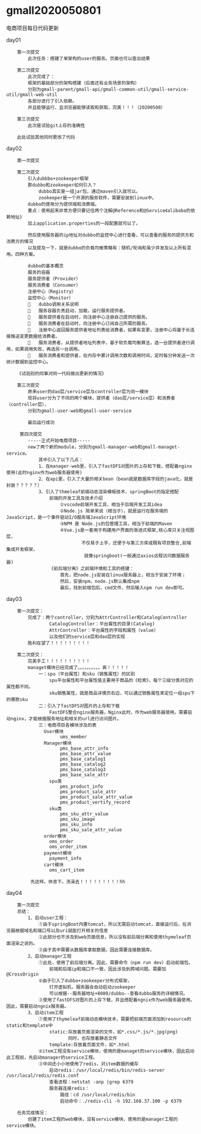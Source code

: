 # gmall2020050801
电商项目每日代码更新

day01 
        
        第一次提交
            此次任务：搭建了单架构的user的服务。页面也可以查出结果

        第二次提交
            此次完成了：
            框架的基础部分的架构搭建（后面还有业务场景的架构）
            分别为gmall-parent/gmall-api/gmall-common-util/gmall-service-util/gmall-web-util
            各部分进行了引入依赖。
            并且能够运行，且浏览器能够读取和获取，完美！！！（20200508）

        第三次提交
            此次是试验git上存的准确性

        此处试验其他同时更改了代码
        
day02
        
        第一次提交
        
        第二次提交
            引入dubbbo+zookeeper框架
            那dubbo和zookeeper如何引入？
                dubbo其实是一组jar包，通过maven引入就可以。
                zookeeper是一个开源的服务软件，需要安装到linux中。
            dubbo的使用分为提供端和消费端。
            重点：使用起来非常方便只要记住两个注解@Reference和@Service《alibaba的依赖地址》
            加上application.properties的一段配置就可以了。
            
            然后使用服务器的ip地址对dubbo的监控中心进行查看，可以查看的服务的提供方和消费方的情况
            以及提及一下，就是dubbo的负载均衡策略有：随机/轮询和虽少并发及以上所有混用。四种方案。
            
            dubbo的基本概念
            服务的容器
            服务提供者（Provider）
            服务消费者（Consumer）
            注册中心（Registry）
            监控中心（Monitor）
            	dubbo调用关系说明
            	服务容器负责启动，加载，运行服务提供者。
            	服务提供者在启动时，向注册中心注册自己提供的服务。
            	服务消费者在启动时，向注册中心订阅自己所需的服务。
            	注册中心返回服务提供者地址列表给消费者，如果有变更，注册中心将基于长连接推送变更数据给消费者。
            	服务消费者，从提供者地址列表中，基于软负载均衡算法，选一台提供者进行调用，如果调用失败，再选另一台调用。
            	服务消费者和提供者，在内存中累计调用次数和调用时间，定时每分钟发送一次统计数据到监控中心。

        《试验别的同事对同一代码做出更新的情况》
        
        第三次提交
            原来user的dao层/service层与controller层为同一模块
            现将user分为了不同的两个模块，提供者（dao层/service层）和消费者（controller层），
            分别为gmall-user-web和gmall-user-service
            
            最后运行成功
            
         第四次提交
            -----正式开始电商项目-----
            new了两个新的module，分别为gmall-manager-web和gmall-managet-service。
                其中引入了以下几点：
                1、在manager-web里，引入了fastDFS对图片的上存和下载，搭配着nginx使用(此时nginx作为web服务器使用)
                2、在api里，引入了大量的相关bean（bean就是数据库字段的java化，就是封装？？？？？）
                3、引入了thmeleaf前端动态渲染模板技术，springBoot的指定搭配
                    前端的开发工具及技术介绍
                        ①vscode前端开发工具，相当于后端开发工具idea
                        ②Node.js 简单来说（相当于），就是运行在服务端的 JavaScript，是一个事件驱动I/O服务端JavaScript环境
                        ③NPM 是 Node.js的包管理工具，相当于前端的Maven 
                        ④Vue.js是一套用于构建用户界面的渐进式框架,核心库只关注视图层，
                                不仅易于上手，还便于与第三方库或既有项目整合,前端集成开发框架，
                                 就像springboot(一般通过axios远程访问数据服务器)
                    《前后端分离》之前端环境和工具的搭建：
                        首先，把node.js安装在linux服务器上，相当于安装了环境；
                        然后，安装npm，node.js默认集成npm
                        最后，找到前端包后，cmd文件，然后输入npm run dev即可。

day03
        
        第一次提交：
            完成了：两个controller，分别为AttrController和CatalogController
                    CatalogController：平台属性的目录(Catalog)
                    AttrController：平台属性的字段和属性（value）
                    以及他们的service层和dao层的实现
            胜利在望了！！！！！！！！！
            
        第二次提交：
            完美手工！！！！！！！！！！
            managet模块已经完成了。。。。。。。。。。爽！！！！！
                一：spu（平台属性）和sku（销售属性）的区别
                    spu平台属性和平台属性值主要用于商品的《检索》，每个三级分类对应的属性都不同。 
                    sku销售属性，就是商品详情页右边，可以通过销售属性来定位一组spu下的哪款sku
                二：引入了fastDFS对图片的上存和下载
                    FastDFS整合nginx服务器，Nginx此时，作为web服务器使用。需要启动nginx，才能根据服务地址和相关的url进行访问图片。
                三：电商项目各模块涉及的表
                  User模块
                  	    ums_member
                  Manager模块
                  		pms_base_attr_info
                  		pms_base_attr_value
                  		pms_base_catalog1
                  		pms_base_catalog2
                  		pms_base_catalog3
                  		pms_base_sale_attr
                  	spu类
                  		pms_product_info
                  		pms_product_sale_attr
                  		pms_product_sale_attr_value
                  		pms_product_vertify_record
                  	sku类
                  		pms_sku_attr_value
                  		pms_sku_image
                  		pms_sku_info
                  		pms_sku_sale_attr_value
                  order模块
                  	oms_order
                  	oms_order_item
                  payment模块
                  	payment_info
                  cart模块
                  	oms_cart_item
                  	
             先这样。休息下。洗澡去！！！！！！！！！hh
day04

        第一次提交
        总结：
            1、启动user工程：
                ①由于springBoot内置tomcat，所以无需启动tomcat，直接运行后，在浏览器根据域名和端口号以及uri就能打开相关的信息
                ②此部分也不涉及到web页面信息，所以没有前后端分离和使用thymeleaf页面渲染之说的。
                ③由于其中需要从数据库拿取数据，因此需要连接数据库。
            2、启动manager工程
                ①此处，使用了前后端分离。因此，需要命令（npm run dev）启动前端包。
                    前端和后端ip和端口不一致，因此涉及到跨域问题。需要加@CrossOrigin
                ②由于引入了dubbo+zookeeper分布式框架，
                    打开虚拟机，服务器会自动启动zookeeper
                    可以根据--服务器地址+8080/dubbo--查看dubbo服务的详细情况。
                ③使用了fastDFS对图片的上存下载，并且搭配着ngnix作为web服务器使用。因此，需要启动ngnix服务器。
            3、启动item工程
                ①使用了thymeleaf前端动态模块技术，需要把前端页面添加到resource的static和template中
                    static:存放着页面渲染的文件，如*.css/*.js/*.jpg(png)
                           同时，也存放着静态文件
                    template:存放着页面文件，如*.html
                ②item工程没有service模块，使用的是managet的service模块，因此启动此工程前，先启动manager的service工程。
                ③中间还小小地使用了redis，对item数据的缓存
                    启动redis：/usr/local/redis/bin/redis-server /usr/local/redis/redis.conf 
                    查看进程：netstat -anp |grep 6379
                    服务器连接redis：
                        路径：cd /usr/local/redis/bin
                        启动命令：./redis-cli -h 192.168.37.100 -p 6379
                
        任务完成情况：
            创建了item工程的web模块，没有service模块，使用的是manager工程的service模块。
        
